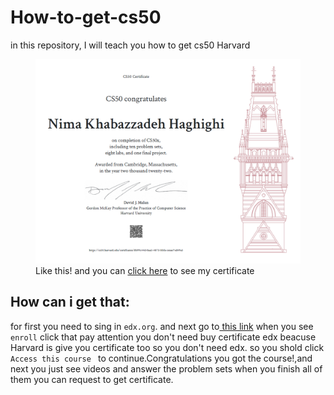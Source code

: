 # How-to-get-cs50
in this repository, I will teach you how to get cs50 Harvard
<figure>
    <img style="width:50vw;" src="my-certificate.png"
         alt="screenshot image not loaded!">
    <figcaption>Like this! and you can <a href="https://cs50.harvard.edu/certificates/8b99c44d-0aa3-4873-bbfa-ceeae7ed49a5">click here</a> to see my certificate</figcaption>
</figure>

## How can i get that:
for first you need to sing in `edx.org`.
and next go to<a href="https://www.edx.org/course/introduction-computer-science-harvardx-cs50x"> this link</a> when you see `enroll` click that
pay attention you don't need buy certificate edx beacuse Harvard is give you certificate too so you don't need edx. so you shold click `Access this course
` to continue.Congratulations you got the course!,and next you just see videos and answer the problem sets when you finish all of them you can request to get certificate.
